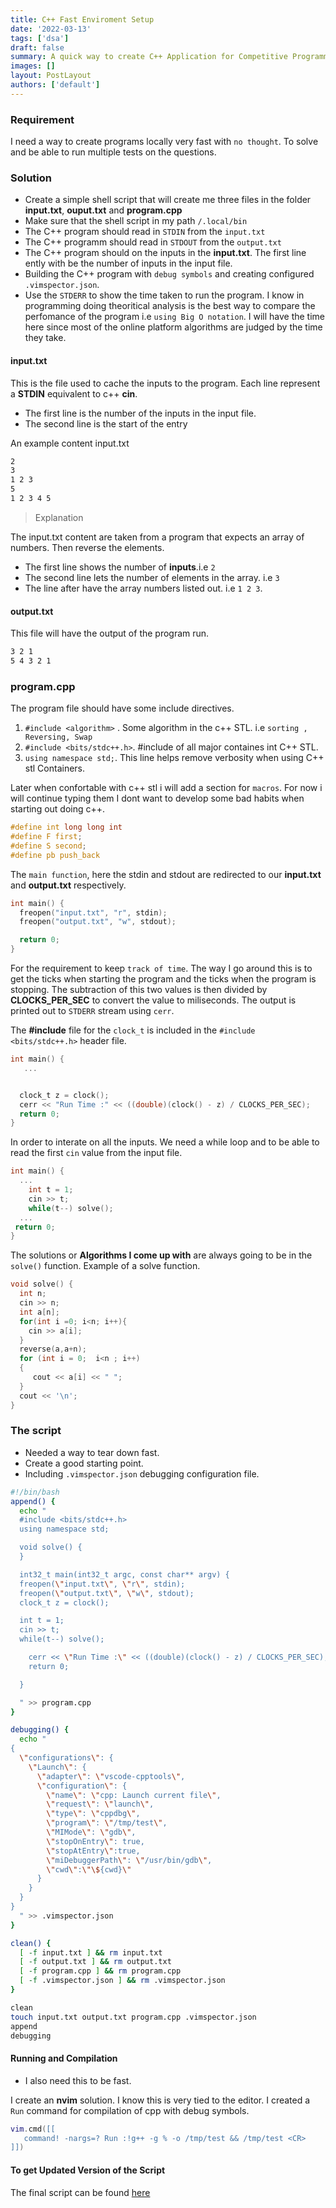 ```yaml
---
title: C++ Fast Enviroment Setup
date: '2022-03-13'
tags: ['dsa']
draft: false
summary: A quick way to create C++ Application for Competitive Programming question. Give yourself time to think and remove the boilerplate out of the way.
images: []
layout: PostLayout
authors: ['default']
---
```


### Requirement

I need a way to create programs locally very fast with `no thought`. To solve and be able to run multiple tests on the questions.

### Solution

- Create a simple shell script that will create me three files in the folder **input.txt**, **ouput.txt** and **program.cpp**
- Make sure that the shell script in my path `/.local/bin`
- The C++ program should read in `STDIN` from the `input.txt`
- The C++ programm should read in `STDOUT` from the `output.txt`
- The C++ program should on the inputs in the **input.txt**. The first line ently with be the number of inputs in the input file.
- Building the C++ program with `debug symbols` and creating configured `.vimspector.json`.
- Use the `STDERR` to show the time taken to run the program. I know in programming doing theoritical analysis is the best way to compare the perfomance of the program i.e `using Big O notation`. I will have the time here since most of the online platform algorithms are judged by the time they take.

#### input.txt

This is the file used to cache the inputs to the program. Each line represent a **STDIN** equivalent to c++ **cin**.

- The first line is the number of the inputs in the input file.
- The second line is the start of the entry

An example content input.txt

```txt:input.txt
2
3
1 2 3
5
1 2 3 4 5
```

> Explanation

The input.txt content are taken from a program that expects an array of numbers. Then reverse the elements.

- The first line shows the number of **inputs**.i.e `2`
- The second line lets the number of elements in the array. i.e `3`
- The line after have the array numbers listed out. i.e `1 2 3`.

#### output.txt

This file will have the output of the program run.

```txt:output.txt
3 2 1
5 4 3 2 1
```

### program.cpp

The program file should have some include directives.

1. `#include <algorithm>` . Some algorithm in the c++ STL. i.e `sorting , Reversing, Swap`
2. `#include <bits/stdc++.h>`. #include of all major containes int C++ STL.
3. `using namespace std;`. This line helps remove verbosity when using C++ stl Containers.

Later when confortable with c++ stl i will add a section for `macros`. For now i will continue typing them I dont want to develop some bad habits when starting out doing c++.

```C
#define int long long int
#define F first;
#define S second;
#define pb push_back
```

The `main function`, here the stdin and stdout are redirected to our **input.txt** and **output.txt** respectively.

```c
int main() {
  freopen("input.txt", "r", stdin);
  freopen("output.txt", "w", stdout);

  return 0;
}

```

For the requirement to keep `track of time`. The way I go around this is to get the ticks when starting the program and the ticks when the program is stopping. The subtraction of this two values is then divided by **CLOCKS_PER_SEC** to convert the value to miliseconds. The output is printed out to `STDERR` stream using `cerr`.

The **#include** file for the `clock_t` is included in the `#include <bits/stdc++.h>` header file.

```c
int main() {
   ...


  clock_t z = clock();
  cerr << "Run Time :" << ((double)(clock() - z) / CLOCKS_PER_SEC);
  return 0;
}
```

In order to interate on all the inputs. We need a while loop and to be able to read the first `cin` value from the input file.

```c
int main() {
  ...
    int t = 1;
    cin >> t;
    while(t--) solve();
  ...
 return 0;
}
```

The solutions or **Algorithms I come up with** are always going to be in the `solve()` function. Example of a solve function.

```c
void solve() {
  int n;
  cin >> n;
  int a[n];
  for(int i =0; i<n; i++){
    cin >> a[i];
  }
  reverse(a,a+n);
  for (int i = 0;  i<n ; i++)
  {
     cout << a[i] << " ";
  }
  cout << '\n';
}
```

### The script

- Needed a way to tear down fast.
- Create a good starting point.
- Including `.vimspector.json` debugging configuration file.

```bash
#!/bin/bash
append() {
  echo "
  #include <bits/stdc++.h>
  using namespace std;

  void solve() {
  }

  int32_t main(int32_t argc, const char** argv) {
  freopen(\"input.txt\", \"r\", stdin);
  freopen(\"output.txt\", \"w\", stdout);
  clock_t z = clock();

  int t = 1;
  cin >> t;
  while(t--) solve();

    cerr << \"Run Time :\" << ((double)(clock() - z) / CLOCKS_PER_SEC);
    return 0;

  }

  " >> program.cpp
}

debugging() {
  echo "
{
  \"configurations\": {
    \"Launch\": {
      \"adapter\": \"vscode-cpptools\",
      \"configuration\": {
        \"name\": \"cpp: Launch current file\",
        \"request\": \"launch\",
        \"type\": \"cppdbg\",
        \"program\": \"/tmp/test\",
        \"MIMode\": \"gdb\",
        \"stopOnEntry\": true,
        \"stopAtEntry\":true,
        \"miDebuggerPath\": \"/usr/bin/gdb\",
        \"cwd\":\"\${cwd}\"
      }
    }
  }
}
  " >> .vimspector.json
}

clean() {
  [ -f input.txt ] && rm input.txt
  [ -f output.txt ] && rm output.txt
  [ -f program.cpp ] && rm program.cpp
  [ -f .vimspector.json ] && rm .vimspector.json
}

clean
touch input.txt output.txt program.cpp .vimspector.json
append
debugging
```

#### Running and Compilation

- I also need this to be fast.

I create an **nvim** solution. I know this is very tied to the editor. I created a `Run` command for compilation of cpp with debug symbols.

```lua
vim.cmd([[
   command! -nargs=? Run :!g++ -g % -o /tmp/test && /tmp/test <CR>
]])

```

#### To get Updated Version of the Script

The final script can be found [here]()
